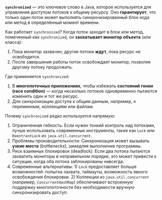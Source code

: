 **`synchronized`** — это ключевое слово в Java, которое используется для управления доступом потоков к общему ресурсу. Оно **гарантирует**, что только один поток может выполнять синхронизированный блок кода или метод в определённый момент времени.

Как работает `synchronized`?
Когда поток заходит в блок или метод, помеченный как `synchronized`, он **захватывает монитор объекта** (или класса):
1. Пока монитор захвачен, другие потоки **ждут**, пока ресурс не освободится.
2. После завершения работы поток освобождает монитор, позволяя другому потоку продолжить.

Где применяется `synchronized`:
1. В **многопоточных приложениях**, чтобы избежать **состояний гонки (race condition)** — когда несколько потоков одновременно пытаются изменить один и тот же ресурс.
2. Для синхронизации доступа к общим данным, например, к переменным, коллекциям или файлам.

Почему `synchronized` редко используется напрямую:
1. Ограниченная гибкость: Если нужен тонкий контроль над потоками, лучше использовать современные инструменты, такие как `Lock` или `ReentrantLock` из `java.util.concurrent`.
2. Проблемы производительности: Синхронизация может вызывать **узкие места** (bottlenecks), замедляя выполнение программы.
3. Риск взаимных блокировок (deadlock): Если два потока пытаются захватить мониторы в неправильном порядке, это может привести к ситуации, когда оба потока заблокированы навсегда.
4. Современные альтернативы:
	   1) `Lock` предоставляет больше возможностей: попытка захвата, таймауты, возможность явного освобождения блокировки.
	   2) Коллекции из `java.util.concurrent` (например, `ConcurrentHashMap`) обеспечивают встроенную поддержку многопоточности без необходимости вручную синхронизировать доступ.